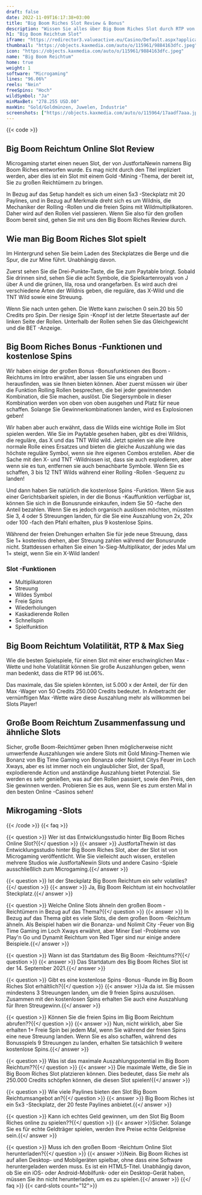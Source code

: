 ```yaml
---
draft: false
date: 2022-11-09T16:17:38+03:00
title: "Big Boom Riches Slot Review & Bonus"
description: "Wissen Sie alles über Big Boom Riches Slot durch RTP von Microgaming, Auszahlungen, Volatilität, Funktionen und erhalten kostenlose Spins und Boni von den besten Online -Casinos!"
h1: "Big Boom Reichtum Slot"
iframe: "https://redirector3.valueactive.eu/Casino/Default.aspx?applicationid=2023&serverid=1867&gameid=bigboomrichesDesktop&ul=en&variant=mal-demo&sext2=demo&sext1=demo"
thumbnail: "https://objects.kaxmedia.com/auto/o/115961/9884163dfc.jpeg"
icon: "https://objects.kaxmedia.com/auto/o/115961/9884163dfc.jpeg"
name: "Big Boom Reichtum"
home: true
weight: 1
software: "Microgaming"
lines: "96.06%"
reels: "Nein"
freeSpins: "Hoch"
wildSymbol: "Ja"
minMaxBet: "278.255 USD.00"
maxWin: "Gold/Goldmünzen, Juwelen, Industrie"
screenshots: ["https://objects.kaxmedia.com/auto/o/115964/17aadf7aaa.jpeg"]
---
```


{{< code >}}<h2>Big Boom Reichtum Online Slot Review</h2><p>Microgaming startet einen neuen Slot, der von JustfortaNewin namens Big Boom Riches entworfen wurde. Es mag nicht durch den Titel impliziert werden, aber dies ist ein Slot mit einem Gold -Mining -Thema, der bereit ist, Sie zu großen Reichtümern zu bringen.</p><p>In Bezug auf das Setup handelt es sich um einen 5x3 -Steckplatz mit 20 Paylines, und in Bezug auf Merkmale dreht sich es um Wildnis, die Mechaniker der Rolling -Rollen und die freien Spins mit Wildmultiplikatoren. Daher wird auf den Rollen viel passieren. Wenn Sie also für den großen Boom bereit sind, gehen Sie mit uns den Big Boom Riches Review durch.</p><h2>Wie man Big Boom Riches Slot spielt</h2><p>Im Hintergrund sehen Sie beim Laden des Steckplatzes die Berge und die Spur, die zur Mine führt. Unabhängig davon.</p><p>Zuerst sehen Sie die Drei-Punkte-Taste, die Sie zum Paytable bringt. Sobald Sie drinnen sind, sehen Sie die acht Symbole, die Spielkartenroyals von J über A und die grünen, lila, rosa und orangefarben. Es wird auch drei verschiedene Arten der Wildnis geben, die reguläre, das X-Wild und die TNT Wild sowie eine Streuung.</p><p>Wenn Sie nach unten gehen. Die Wette kann zwischen 0 sein.20 bis 50 Credits pro Spin. Der riesige Spin -Knopf ist der letzte Steuertaste auf der linken Seite der Rollen. Unterhalb der Rollen sehen Sie das Gleichgewicht und die BET -Anzeige.</p><h2>Big Boom Riches Bonus -Funktionen und kostenlose Spins</h2><p>Wir haben einige der großen Bonus -Bonusfunktionen des Boom -Reichtums im Intro erwähnt, aber lassen Sie uns eingraben und herausfinden, was sie Ihnen bieten können. Aber zuerst müssen wir über die Funktion Rolling Rollen besprechen, die bei jeder gewinnenden Kombination, die Sie machen, auslöst. Die Siegersymbole in dieser Kombination werden von oben von oben ausgehen und Platz für neue schaffen. Solange Sie Gewinnerkombinationen landen, wird es Explosionen geben!</p><p>Wir haben aber auch erwähnt, dass die Wilds eine wichtige Rolle im Slot spielen werden. Wie Sie im Paytable gesehen haben, gibt es drei Wildnis, die reguläre, das X und das TNT Wild wild. Jetzt spielen sie alle ihre normale Rolle eines Ersatzes und bieten die gleiche Auszahlung wie das höchste reguläre Symbol, wenn sie ihre eigenen Combos erstellen. Aber die Sache mit den X- und TNT -Wildnissen ist, dass sie auch explodieren, aber wenn sie es tun, entfernen sie auch benachbarte Symbole. Wenn Sie es schaffen, 3 bis 12 TNT Wilds während einer Rolling -Rollen -Sequenz zu landen!</p><p>Und dann haben Sie natürlich die kostenlose Spins -Funktion. Wenn Sie aus einer Gerichtsbarkeit spielen, in der die Bonus -Kauffunktion verfügbar ist, können Sie sich in die Bonusrunde einkaufen, indem Sie 50 -fache den Anteil bezahlen. Wenn Sie es jedoch organisch auslösen möchten, müssten Sie 3, 4 oder 5 Streuungen landen, für die Sie eine Auszahlung von 2x, 20x oder 100 -fach den Pfahl erhalten, plus 9 kostenlose Spins.</p><p>Während der freien Drehungen erhalten Sie für jede neue Streuung, dass Sie 1+ kostenlos drehen, aber Streuung zahlen während der Bonusrunde nicht. Stattdessen erhalten Sie einen 1x-Sieg-Multiplikator, der jedes Mal um 1+ steigt, wenn Sie ein X-Wild landen!</p><h3>
Slot -Funktionen</h3><ul>
<li></span>
Multiplikatoren</li>
<li></span>
Streuung</li>
<li></span>
Wildes Symbol</li>
<li></span>
Freie Spins</li>
<li></span>
Wiederholungen</li>
<li></span>
Kaskadierende Rollen</li>
<li></span>
Schnellspin</li>
<li></span>
Spielfunktion</li></ul><h2>Big Boom Reichtum Volatilität, RTP & Max Sieg</h2><p>Wie die besten Spielspiele, für einen Slot mit einer erschwinglichen Max -Wette und hohe Volatilität können Sie große Auszahlungen geben, wenn man bedenkt, dass die RTP 96 ist.06%.</p><p>Das maximale, das Sie spielen könnten, ist 5.000 x der Anteil, der für den Max -Wager von 50 Credits 250.000 Credits bedeutet. In Anbetracht der vernünftigen Max -Wette wäre diese Auszahlung mehr als willkommen bei Slots Player!</p><h2>Große Boom Reichtum Zusammenfassung und ähnliche Slots</h2><p>Sicher, große Boom-Reichtümer geben Ihnen möglicherweise nicht umwerfende Auszahlungen wie andere Slots mit Gold Mining-Themen wie Bonanz von Big Time Gaming von Bonanza oder Nolimit Citys Feuer im Loch Xways, aber es ist immer noch ein unglaublicher Slot, der Spaß, explodierende Action und anständige Auszahlung bietet Potenzial. Sie werden es sehr genießen, was auf den Rollen passiert, sowie den Preis, den Sie gewinnen werden. Probieren Sie es aus, wenn Sie es zum ersten Mal in den besten Online -Casinos sehen!</p><h2>Mikrogaming -Slots</h2>
{{< /code >}}
{{< faq >}}

{{< question >}} Wer ist das Entwicklungsstudio hinter Big Boom Riches Online Slot?{{</ question >}}
{{< answer >}} JustfortaThewin ist das Entwicklungsstudio hinter Big Boom Riches Slot, aber der Slot ist von Microgaming veröffentlicht. Wie Sie vielleicht auch wissen, erstellen mehrere Studios wie JustfortaNewin Slots und andere Casino -Spiele ausschließlich zum Microgaming.{{</ answer >}}

{{< question >}} Ist der Steckplatz Big Boom Reichtum ein sehr volatiles?{{</ question >}}
{{< answer >}} Ja, Big Boom Reichtum ist ein hochvolatiler Steckplatz.{{</ answer >}}

{{< question >}} Welche Online Slots ähneln den großen Boom -Reichtümern in Bezug auf das Thema?{{</ question >}}
{{< answer >}} In Bezug auf das Thema gibt es viele Slots, die dem großen Boom -Reichtum ähneln. Als Beispiel haben wir die Bonanza- und Nolimit City -Feuer von Big Time Gaming im Loch Xways erwähnt, aber Miner Esel -Probleme von Play'n Go und Dynamit Reichtum von Red Tiger sind nur einige andere Beispiele.{{</ answer >}}

{{< question >}} Wann ist das Startdatum des Big Boom -Reichtums??{{</ question >}}
{{< answer >}} Das Startdatum des Big Boom Riches Slot ist der 14. September 2021.{{</ answer >}}

{{< question >}} Gibt es eine kostenlose Spins -Bonus -Runde im Big Boom Riches Slot erhältlich?{{</ question >}}
{{< answer >}}Ja da ist. Sie müssen mindestens 3 Streuungen landen, um die 9 freien Spins auszulösen. Zusammen mit den kostenlosen Spins erhalten Sie auch eine Auszahlung für Ihren Streugewinn.{{</ answer >}}

{{< question >}} Können Sie die freien Spins im Big Boom Reichtum abrufen??{{</ question >}}
{{< answer >}} Nun, nicht wirklich, aber Sie erhalten 1+ Freie Spin bei jedem Mal, wenn Sie während der freien Spins eine neue Streuung landen. Wenn Sie es also schaffen, während des Bonusspiels 9 Streuungen zu landen, erhalten Sie tatsächlich 9 weitere kostenlose Spins.{{</ answer >}}

{{< question >}} Was ist das maximale Auszahlungspotential im Big Boom Reichtum??{{</ question >}}
{{< answer >}} Die maximale Wette, die Sie in Big Boom Riches Slot platzieren können. Dies bedeutet, dass Sie mehr als 250.000 Credits schöpfen können, die diesen Slot spielen!{{</ answer >}}

{{< question >}} Wie viele Paylines bieten den Slot Big Boom Reichtumsangebot an?{{</ question >}}
{{< answer >}} Big Boom Riches ist ein 5x3 -Steckplatz, der 20 feste Paylines anbietet.{{</ answer >}}

{{< question >}} Kann ich echtes Geld gewinnen, um den Slot Big Boom Riches online zu spielen??{{</ question >}}
{{< answer >}}Sicher. Solange Sie es für echte Geldträger spielen, werden Ihre Preise echte Geldpreise sein.{{</ answer >}}

{{< question >}} Muss ich den großen Boom -Reichtum Online Slot herunterladen?{{</ question >}}
{{< answer >}}Nein. Big Boom Riches ist auf allen Desktop- und Mobilgeräten spielbar, ohne dass eine Software heruntergeladen werden muss. Es ist ein HTML5-Titel. Unabhängig davon, ob Sie ein iOS- oder Android-Mobilfunk- oder ein Desktop-Gerät haben, müssen Sie ihn nicht herunterladen, um es zu spielen.{{</ answer >}}
{{</ faq >}}
{{< card-slots count="12">}}